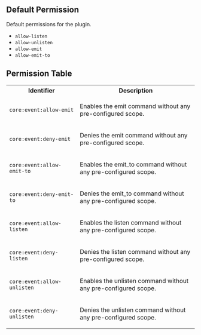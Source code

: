 ## Default Permission

Default permissions for the plugin.

- `allow-listen`
- `allow-unlisten`
- `allow-emit`
- `allow-emit-to`

## Permission Table

<table>
<tr>
<th>Identifier</th>
<th>Description</th>
</tr>


<tr>
<td>

`core:event:allow-emit`

</td>
<td>

Enables the emit command without any pre-configured scope.

</td>
</tr>

<tr>
<td>

`core:event:deny-emit`

</td>
<td>

Denies the emit command without any pre-configured scope.

</td>
</tr>

<tr>
<td>

`core:event:allow-emit-to`

</td>
<td>

Enables the emit_to command without any pre-configured scope.

</td>
</tr>

<tr>
<td>

`core:event:deny-emit-to`

</td>
<td>

Denies the emit_to command without any pre-configured scope.

</td>
</tr>

<tr>
<td>

`core:event:allow-listen`

</td>
<td>

Enables the listen command without any pre-configured scope.

</td>
</tr>

<tr>
<td>

`core:event:deny-listen`

</td>
<td>

Denies the listen command without any pre-configured scope.

</td>
</tr>

<tr>
<td>

`core:event:allow-unlisten`

</td>
<td>

Enables the unlisten command without any pre-configured scope.

</td>
</tr>

<tr>
<td>

`core:event:deny-unlisten`

</td>
<td>

Denies the unlisten command without any pre-configured scope.

</td>
</tr>
</table>
